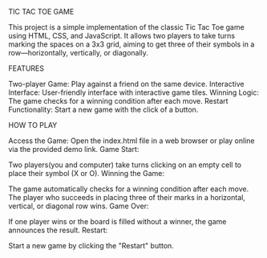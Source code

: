 TIC TAC TOE GAME

This project is a simple implementation of the classic Tic Tac Toe game using HTML, CSS, and JavaScript. It allows two players to take turns marking the spaces on a 3x3 grid, aiming to get three of their symbols in a row—horizontally, vertically, or diagonally.

FEATURES

Two-player Game: Play against a friend on the same device.
Interactive Interface: User-friendly interface with interactive game tiles.
Winning Logic: The game checks for a winning condition after each move.
Restart Functionality: Start a new game with the click of a button.

HOW TO PLAY

Access the Game:
Open the index.html file in a web browser or play online via the provided demo link.
Game Start:

Two players(you and computer) take turns clicking on an empty cell to place their symbol (X or O).
Winning the Game:

The game automatically checks for a winning condition after each move.
The player who succeeds in placing three of their marks in a horizontal, vertical, or diagonal row wins.
Game Over:

If one player wins or the board is filled without a winner, the game announces the result.
Restart:

Start a new game by clicking the "Restart" button.
